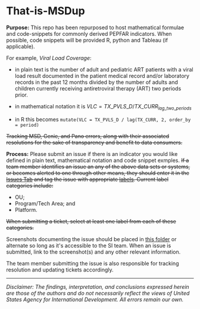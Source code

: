 # That-is-MSDup



**Purpose:** 
This repo has been repurposed to host mathematical formulae and code-snippets for commonly derived PEPFAR indicators. When possible, code snippets will be provided R, python and Tableau (if applicable).

For example, _Viral Load Coverage_: 

* in plain text is the number of adult and pediatric ART patients with a viral load result documented in the patient medical record and/or laboratory records in the past 12 months divided by the number of adults and children currently receiving antiretroviral therapy (ART) two periods prior.   

* in mathematical notation it is $VLC = TX\_PVLS\_D / TX\_CURR_{lag\_two\_periods}$

* in R this becomes `mutate(VLC = TX_PVLS_D / lag(TX_CURR, 2, order_by = period)`


<del>Tracking MSD, Genie, and Pano errors, along with their associated resolutions for the sake of transparency and benefit to data consumers.</del>

**Process:** 
Please submit an issue if there is an indicator you would like defined in plain text, mathematical notation and code snippet exmples. 
<del>If a team member identifies an issue an any of the above data sets or systems, or becomes alerted to one through other means, they should enter it in the [Issues Tab](https://github.com/USAID-OHA-SI/That-is-MSDup/issues) and tag the issue with appropriate [labels](https://github.com/USAID-OHA-SI/That-is-MSDup/labels). Current label categories include:
 - OU;
 - Program/Tech Area; and 
 - Platform. 
 
<del>When submitting a ticket, select at least one label from each of these categories. 

Screenshots documenting the issue should be placed in [this folder](https://drive.google.com/drive/folders/1ZNlq8h3An__5NtYSMNLmxDQXayab9_s_) or alternate so long as it's accessible to the SI team. When an issue is submitted, link to the screenshot(s) and any other relevant information. 

The team member submitting the issue is also responsible for tracking resolution and updating tickets accordingly.</del>

---

*Disclaimer: The findings, interpretation, and conclusions expressed herein are those of the authors and do not necessarily reflect the views of United States Agency for International Development. All errors remain our own.*
